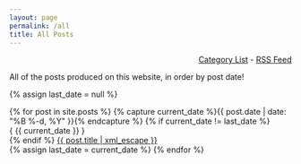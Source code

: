 ```yaml
---
layout: page
permalink: /all
title: All Posts
---
```


<div style="width:100%;text-align:right;">
    <a href="{{ site.url }}/category" title="Category List">Category List</a> -
    <a href="{{ site.url }}/rss" title="RSS Feed">RSS Feed</a>
</div>

All of the posts produced on this website, in order by post date!

{% assign last_date = null %}
<div id="post-list">
{% for post in site.posts %}
   {% capture current_date  %}{{ post.date | date: "%B %-d, %Y" }}{% endcapture %}
   {% if current_date != last_date %}
      <br>
      <span class="mono">{ <span class="emph">{{ current_date }}</span> }</span>
      <br/>
   {% endif %}
   <a href="{{ post.url }}">{{ post.title | xml_escape }}</a>
   <br/>
   {% assign last_date = current_date %}
{% endfor %}
</div>